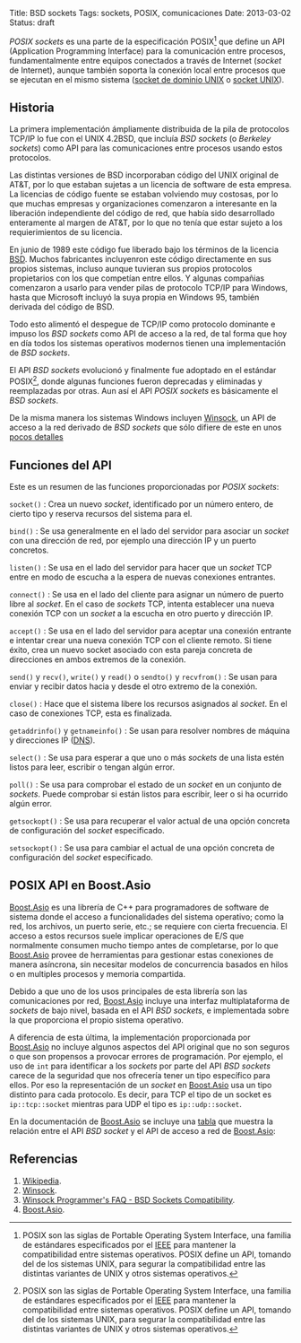 Title: BSD sockets
Tags: sockets, POSIX, comunicaciones
Date: 2013-03-02
Status: draft

_POSIX sockets_ es una parte de la especificación POSIX[^1] que define un API
(Application Programming Interface) para la comunicación entre procesos,
fundamentalmente entre equipos conectados a través de Internet
(_socket_ de Internet), aunque también soporta la conexión local entre procesos
que se ejecutan en el mismo sistema ([socket de dominio UNIX](http://es.wikipedia.org/wiki/Socket_Unix)
o [socket UNIX](http://es.wikipedia.org/wiki/Socket_Unix)).

## Historia

La primera implementación ámpliamente distribuida de la pila de protocolos
TCP/IP lo fue con el UNIX 4.2BSD, que incluía _BSD sockets_ (o _Berkeley sockets_)
como API para las comunicaciones entre procesos usando estos protocolos.

Las distintas versiones de BSD incorporaban código del UNIX original de AT&T,
por lo que estaban sujetas a un licencia de software de esta empresa. La
licencias de código fuente se estaban volviendo muy costosas, por lo que muchas
empresas y organizaciones comenzaron a interesante en la liberación independiente
del código de red, que había sido desarrollado enteramente al margen de AT&T,
por lo que no tenía que estar sujeto a los requierimientos de su licencia.

En junio de 1989 este código fue liberado bajo los términos de la licencia
[BSD](http://es.wikipedia.org/wiki/Licencia_BSD). Muchos fabricantes incluyenron
este código directamente en sus propios sistemas, incluso aunque tuvieran sus
propios protocolos propietarios con los que competían entre ellos. Y algunas
compañias comenzaron a usarlo para vender pilas de protocolo TCP/IP para
Windows, hasta que Microsoft incluyó la suya propia en Windows 95, también
derivada del código de BSD.

Todo esto alimentó el despegue de TCP/IP como protocolo dominante e impuso
los _BSD sockets_ como API de acceso a la red, de tal forma que hoy en día
todos los sistemas operativos modernos tienen una implementación de _BSD
sockets_.

El API _BSD sockets_ evolucionó y finalmente fue adoptado en el estándar
POSIX[^1], donde algunas funciones fueron deprecadas y eliminadas y
reemplazadas por otras. Aun así el API _POSIX sockets_ es básicamente el
_BSD sockets_.

De la misma manera los sistemas Windows incluyen [Winsock], un API de acceso a
la red derivado de _BSD sockets_ que sólo difiere de este en unos
[pocos detalles](http://tangentsoft.net/wskfaq/articles/bsd-compatibility.html)

## Funciones del API

Este es un resumen de las funciones proporcionadas por _POSIX sockets_:

`socket()`
: Crea un nuevo _socket_, identificado por un número entero, de cierto tipo y
reserva recursos del sistema para el.

`bind()`
: Se usa generalmente en el lado del servidor para asociar un _socket_ con una
dirección de red, por ejemplo una dirección IP y un puerto concretos.

`listen()`
: Se usa en el lado del servidor para hacer que un _socket_ TCP entre en modo
de escucha a la espera de nuevas conexiones entrantes.

`connect()`
: Se usa en el lado del cliente para asignar un número de puerto libre al
_socket_. En el caso de _sockets_ TCP, intenta establecer una nueva conexión TCP
con un _socket_ a la escucha en otro puerto y dirección IP.

`accept()`
: Se usa en el lado del servidor para aceptar una conexión entrante e intentar
crear una nueva conexión TCP con el cliente remoto. Si tiene éxito, crea un
nuevo socket asociado con esta pareja concreta de direcciones en ambos
extremos de la conexión.

`send()` y `recv()`, `write()` y `read()` o `sendto()` y `recvfrom()`
: Se usan para enviar y recibir datos hacia y desde el otro extremo de la conexión.

`close()`
: Hace que el sistema libere los recursos asignados al _socket_. En el caso
de conexiones TCP, esta es finalizada.

`getaddrinfo()` y `getnameinfo()`
: Se usan para resolver nombres de máquina y direcciones IP ([DNS]).

`select()`
: Se usa para esperar a que uno o más _sockets_ de una lista estén listos
para leer, escribir o tengan algún error.

`poll()`
: Se usa para comprobar el estado de un _socket_ en un conjunto de _sockets_.
Puede comprobar si están listos para escribir, leer o si ha ocurrido algún error.

`getsockopt()`
: Se usa para recuperar el valor actual de una opción concreta de configuración
del _socket_ especificado.

`setsockopt()`
: Se usa para cambiar el actual de una opción concreta de configuración del
_socket_ especificado.

## POSIX API en Boost.Asio

[Boost.Asio] es una librería de C++ para programadores de software de sistema
donde el acceso a funcionalidades del sistema operativo; como la red, los archivos,
un puerto serie, etc.; se requiere con cierta frecuencia. El acceso a estos recursos
suele implicar operaciones de E/S que normalmente consumen mucho tiempo antes
de completarse, por lo que [Boost.Asio] provee de herramientas para gestionar
estas conexiones de manera asíncrona, sin necesitar modelos de concurrencia
basados en hilos o en multiples procesos y memoria compartida.

Debido a que uno de los usos principales de esta librería son las comunicaciones
por red, [Boost.Asio] incluye una interfaz multiplataforma de _sockets_ de bajo nivel,
basada en el API _BSD sockets_, e implementada sobre la que proporciona el propio
sistema operativo.

A diferencia de esta última, la implementación proporcionada por [Boost.Asio] no incluye
algunos aspectos del API original que no son seguros o que son propensos a provocar
errores de programación. Por ejemplo, el uso de `int` para identificar a los _sockets_
por parte del API _BSD sockets_ carece de la seguridad que nos ofrecería tener un
tipo específico para ellos. Por eso la representación de un _socket_ en [Boost.Asio] usa
un tipo distinto para cada protocolo. Es decir, para TCP el tipo de un socket es
`ip::tcp::socket` mientras para UDP el tipo es `ip::udp::socket`.

En la documentación de [Boost.Asio] se incluye una [tabla](http://www.boost.org/doc/html/boost_asio/overview/networking/bsd_sockets.html)
que muestra la relación entre el API _BSD socket_ y el API de acceso a red de [Boost.Asio]:

## Referencias

 1. [Wikipedia](http://en.wikipedia.org/wiki/Berkeley_sockets).
 1. [Winsock].
 1. [Winsock Programmer's FAQ - BSD Sockets Compatibility](http://tangentsoft.net/wskfaq/articles/bsd-compatibility.html).
 1. [Boost.Asio].
  
[Winsock]: http://msdn.microsoft.com/es-es/library/windows/desktop/ms740673(v=vs.85).aspx "Windows Sockets API"
[DNS]: http://es.wikipedia.org/wiki/Domain_Name_System "DNS - Domain Name System"
[Boost.Asio]: http://www.boost.org/libs/asio/ "Boost.Asio"
 
[^1]: POSIX son las siglas de Portable Operating System Interface, una familia
de estándares especificados por el [IEEE](http://www.ieee.org/) para mantener
la compatibilidad entre sistemas operativos. POSIX define un API, tomando del
de los sistemas UNIX, para segurar la compatibilidad entre las distintas
variantes de UNIX y otros sistemas operativos.